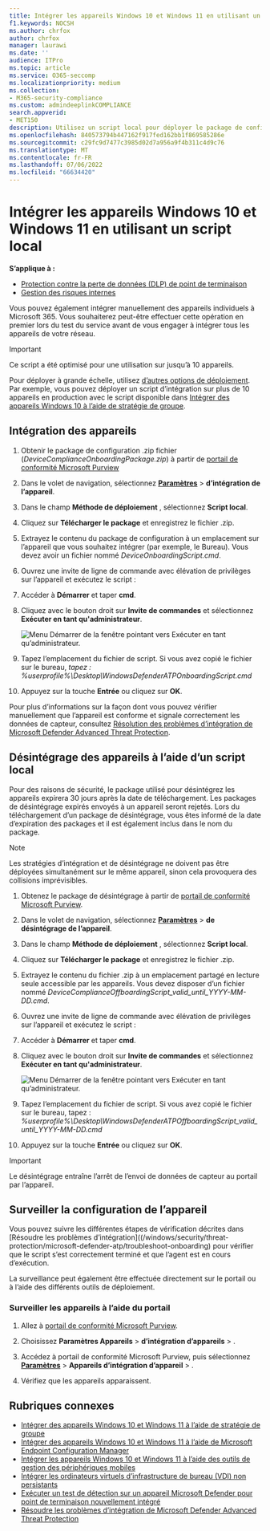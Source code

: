 ```yaml
---
title: Intégrer les appareils Windows 10 et Windows 11 en utilisant un script local
f1.keywords: NOCSH
ms.author: chrfox
author: chrfox
manager: laurawi
ms.date: ''
audience: ITPro
ms.topic: article
ms.service: O365-seccomp
ms.localizationpriority: medium
ms.collection:
- M365-security-compliance
ms.custom: admindeeplinkCOMPLIANCE
search.appverid:
- MET150
description: Utilisez un script local pour déployer le package de configuration sur les appareils afin qu’ils soient intégrés au service.
ms.openlocfilehash: 840573794b447162f917fed162bb1f869585286e
ms.sourcegitcommit: c29fc9d7477c3985d02d7a956a9f4b311c4d9c76
ms.translationtype: MT
ms.contentlocale: fr-FR
ms.lasthandoff: 07/06/2022
ms.locfileid: "66634420"
---
```

# <a name="onboard-windows-10-and-windows-11-devices-using-a-local-script"></a>Intégrer les appareils Windows 10 et Windows 11 en utilisant un script local

**S’applique à :**

- [Protection contre la perte de données (DLP) de point de terminaison](./endpoint-dlp-learn-about.md)
- [Gestion des risques internes](insider-risk-management.md)

Vous pouvez également intégrer manuellement des appareils individuels à Microsoft 365. Vous souhaiterez peut-être effectuer cette opération en premier lors du test du service avant de vous engager à intégrer tous les appareils de votre réseau.

> [!IMPORTANT]
> Ce script a été optimisé pour une utilisation sur jusqu’à 10 appareils.
>
> Pour déployer à grande échelle, utilisez [d’autres options de déploiement](device-onboarding-overview.md). Par exemple, vous pouvez déployer un script d’intégration sur plus de 10 appareils en production avec le script disponible dans [Intégrer des appareils Windows 10 à l’aide de stratégie de groupe](device-onboarding-gp.md).

## <a name="onboard-devices"></a>Intégration des appareils
 
1. Obtenir le package de configuration .zip fichier (*DeviceComplianceOnboardingPackage.zip*) à partir de [portail de conformité Microsoft Purview](https://compliance.microsoft.com)

2. Dans le volet de navigation, sélectionnez <a href="https://go.microsoft.com/fwlink/p/?linkid=2174201" target="_blank">**Paramètres**</a> > **d’intégration de l’appareil**.

3. Dans le champ **Méthode de déploiement** , sélectionnez **Script local**.

4. Cliquez sur **Télécharger le package** et enregistrez le fichier .zip.
  
5. Extrayez le contenu du package de configuration à un emplacement sur l’appareil que vous souhaitez intégrer (par exemple, le Bureau). Vous devez avoir un fichier nommé *DeviceOnboardingScript.cmd*.

6. Ouvrez une invite de ligne de commande avec élévation de privilèges sur l’appareil et exécutez le script :

7. Accéder à **Démarrer** et taper **cmd**.

8. Cliquez avec le bouton droit sur **Invite de commandes** et sélectionnez **Exécuter en tant qu'administrateur**.

    ![Menu Démarrer de la fenêtre pointant vers Exécuter en tant qu’administrateur.](../media/dlp-run-as-admin.png)

9. Tapez l’emplacement du fichier de script. Si vous avez copié le fichier sur le bureau, *tapez : %userprofile%\Desktop\WindowsDefenderATPOnboardingScript.cmd*

10. Appuyez sur la touche **Entrée** ou cliquez sur **OK**.

Pour plus d’informations sur la façon dont vous pouvez vérifier manuellement que l’appareil est conforme et signale correctement les données de capteur, consultez [Résolution des problèmes d’intégration de Microsoft Defender Advanced Threat Protection](/windows/security/threat-protection/microsoft-defender-atp/troubleshoot-onboarding).

## <a name="offboard-devices-using-a-local-script"></a>Désintégrage des appareils à l’aide d’un script local

Pour des raisons de sécurité, le package utilisé pour désintégrez les appareils expirera 30 jours après la date de téléchargement. Les packages de désintégrage expirés envoyés à un appareil seront rejetés. Lors du téléchargement d’un package de désintégrage, vous êtes informé de la date d’expiration des packages et il est également inclus dans le nom du package.

> [!NOTE]
> Les stratégies d’intégration et de désintégrage ne doivent pas être déployées simultanément sur le même appareil, sinon cela provoquera des collisions imprévisibles.

1. Obtenez le package de désintégrage à partir de <a href="https://go.microsoft.com/fwlink/p/?linkid=2077149" target="_blank">portail de conformité Microsoft Purview</a>.

2. Dans le volet de navigation, sélectionnez <a href="https://go.microsoft.com/fwlink/p/?linkid=2174201" target="_blank">**Paramètres**</a> > **de désintégrage de l’appareil**.

3. Dans le champ **Méthode de déploiement** , sélectionnez **Script local**.

4. Cliquez sur **Télécharger le package** et enregistrez le fichier .zip.

5. Extrayez le contenu du fichier .zip à un emplacement partagé en lecture seule accessible par les appareils. Vous devez disposer d’un fichier nommé *DeviceComplianceOffboardingScript_valid_until_YYYY-MM-DD.cmd*.

6. Ouvrez une invite de ligne de commande avec élévation de privilèges sur l’appareil et exécutez le script :

7. Accéder à **Démarrer** et taper **cmd**.

8. Cliquez avec le bouton droit sur **Invite de commandes** et sélectionnez **Exécuter en tant qu'administrateur**.

    ![Menu Démarrer de la fenêtre pointant vers Exécuter en tant qu’administrateur.](../media/dlp-run-as-admin.png)

9. Tapez l’emplacement du fichier de script. Si vous avez copié le fichier sur le bureau, tapez : *%userprofile%\Desktop\WindowsDefenderATPOffboardingScript_valid_until_YYYY-MM-DD.cmd*

10. Appuyez sur la touche **Entrée** ou cliquez sur **OK**.

> [!IMPORTANT]
> Le désintégrage entraîne l’arrêt de l’envoi de données de capteur au portail par l’appareil.

## <a name="monitor-device-configuration"></a>Surveiller la configuration de l’appareil

Vous pouvez suivre les différentes étapes de vérification décrites dans [Résoudre les problèmes d’intégration]((/windows/security/threat-protection/microsoft-defender-atp/troubleshoot-onboarding) pour vérifier que le script s’est correctement terminé et que l’agent est en cours d’exécution.

La surveillance peut également être effectuée directement sur le portail ou à l’aide des différents outils de déploiement.

### <a name="monitor-devices-using-the-portal"></a>Surveiller les appareils à l’aide du portail

1. Allez à [portail de conformité Microsoft Purview](https://compliance.microsoft.com).

2. Choisissez **Paramètres Appareils** > **d’intégration d’appareils** > .

1. Accédez à portail de conformité Microsoft Purview, puis sélectionnez <a href="https://go.microsoft.com/fwlink/p/?linkid=2174201" target="_blank">**Paramètres**</a> > **Appareils d’intégration d’appareil** > .

1. Vérifiez que les appareils apparaissent.

## <a name="related-topics"></a>Rubriques connexes
- [Intégrer des appareils Windows 10 et Windows 11 à l’aide de stratégie de groupe](device-onboarding-gp.md)
- [Intégrer des appareils Windows 10 et Windows 11 à l’aide de Microsoft Endpoint Configuration Manager](device-onboarding-sccm.md)
- [Intégrer les appareils Windows 10 et Windows 11 à l’aide des outils de gestion des périphériques mobiles](device-onboarding-mdm.md)
- [Intégrer les ordinateurs virtuels d’infrastructure de bureau (VDI) non persistants](device-onboarding-vdi.md)
- [Exécuter un test de détection sur un appareil Microsoft Defender pour point de terminaison nouvellement intégré](/windows/security/threat-protection/microsoft-defender-atp/run-detection-test)
- [Résoudre les problèmes d’intégration de Microsoft Defender Advanced Threat Protection](/windows/security/threat-protection/microsoft-defender-atp/troubleshoot-onboarding)
